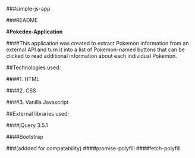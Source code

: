 ###simple-js-app

###README

#**Pokedex-Application**


####This application was created to extract Pokemon information from an external API and turn it into a list of Pokemon-named buttons that can be clicked to read additional information about each individual Pokemon.

##Technologies used:

####1. HTML

####2. CSS

####3. Vanilla Javascript

##External libraries used:

####jQuery 3.5.1

####Bootstrap

###(addded for compatability)
####promise-polyfill
####fetch-polyfill

